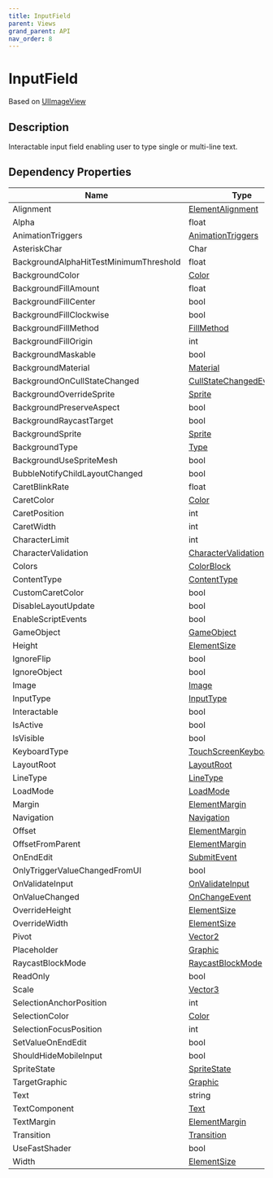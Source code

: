 ```yaml
---
title: InputField
parent: Views
grand_parent: API
nav_order: 8
---
```


# InputField

Based on [UIImageView](UIImageView)

## Description

Interactable input field enabling user to type single or multi-line text.

## Dependency Properties

| Name | Type | Description |
| --- | --- | --- |
| Alignment | [ElementAlignment](Api/Types/ElementAlignment) |  |
| Alpha | float |  |
| AnimationTriggers | [AnimationTriggers](http://docs.unity3d.com/ScriptReference/AnimationTriggers.html) |  |
| AsteriskChar | Char |  |
| BackgroundAlphaHitTestMinimumThreshold | float |  |
| BackgroundColor | [Color](http://docs.unity3d.com/ScriptReference/Color.html) |  |
| BackgroundFillAmount | float |  |
| BackgroundFillCenter | bool |  |
| BackgroundFillClockwise | bool |  |
| BackgroundFillMethod | [FillMethod](http://docs.unity3d.com/ScriptReference/FillMethod.html) |  |
| BackgroundFillOrigin | int |  |
| BackgroundMaskable | bool |  |
| BackgroundMaterial | [Material](http://docs.unity3d.com/ScriptReference/Material.html) |  |
| BackgroundOnCullStateChanged | [CullStateChangedEvent](http://docs.unity3d.com/ScriptReference/CullStateChangedEvent.html) |  |
| BackgroundOverrideSprite | [Sprite](http://docs.unity3d.com/ScriptReference/Sprite.html) |  |
| BackgroundPreserveAspect | bool |  |
| BackgroundRaycastTarget | bool |  |
| BackgroundSprite | [Sprite](http://docs.unity3d.com/ScriptReference/Sprite.html) |  |
| BackgroundType | [Type](http://docs.unity3d.com/ScriptReference/Type.html) |  |
| BackgroundUseSpriteMesh | bool |  |
| BubbleNotifyChildLayoutChanged | bool |  |
| CaretBlinkRate | float |  |
| CaretColor | [Color](http://docs.unity3d.com/ScriptReference/Color.html) |  |
| CaretPosition | int |  |
| CaretWidth | int |  |
| CharacterLimit | int |  |
| CharacterValidation | [CharacterValidation](http://docs.unity3d.com/ScriptReference/CharacterValidation.html) |  |
| Colors | [ColorBlock](http://docs.unity3d.com/ScriptReference/ColorBlock.html) |  |
| ContentType | [ContentType](http://docs.unity3d.com/ScriptReference/ContentType.html) |  |
| CustomCaretColor | bool |  |
| DisableLayoutUpdate | bool |  |
| EnableScriptEvents | bool |  |
| GameObject | [GameObject](http://docs.unity3d.com/ScriptReference/GameObject.html) |  |
| Height | [ElementSize](Api/Types/ElementSize) |  |
| IgnoreFlip | bool |  |
| IgnoreObject | bool |  |
| Image | [Image](Api/Views/Image) |  |
| InputType | [InputType](http://docs.unity3d.com/ScriptReference/InputType.html) |  |
| Interactable | bool |  |
| IsActive | bool |  |
| IsVisible | bool |  |
| KeyboardType | [TouchScreenKeyboardType](http://docs.unity3d.com/ScriptReference/TouchScreenKeyboardType.html) |  |
| LayoutRoot | [LayoutRoot](Api/Views/LayoutRoot) |  |
| LineType | [LineType](http://docs.unity3d.com/ScriptReference/LineType.html) |  |
| LoadMode | [LoadMode](Api/Types/LoadMode) |  |
| Margin | [ElementMargin](Api/Types/ElementMargin) |  |
| Navigation | [Navigation](http://docs.unity3d.com/ScriptReference/Navigation.html) |  |
| Offset | [ElementMargin](Api/Types/ElementMargin) |  |
| OffsetFromParent | [ElementMargin](Api/Types/ElementMargin) |  |
| OnEndEdit | [SubmitEvent](http://docs.unity3d.com/ScriptReference/SubmitEvent.html) |  |
| OnlyTriggerValueChangedFromUI | bool |  |
| OnValidateInput | [OnValidateInput](http://docs.unity3d.com/ScriptReference/OnValidateInput.html) |  |
| OnValueChanged | [OnChangeEvent](http://docs.unity3d.com/ScriptReference/OnChangeEvent.html) |  |
| OverrideHeight | [ElementSize](Api/Types/ElementSize) |  |
| OverrideWidth | [ElementSize](Api/Types/ElementSize) |  |
| Pivot | [Vector2](http://docs.unity3d.com/ScriptReference/Vector2.html) |  |
| Placeholder | [Graphic](http://docs.unity3d.com/ScriptReference/Graphic.html) |  |
| RaycastBlockMode | [RaycastBlockMode](Api/Types/RaycastBlockMode) |  |
| ReadOnly | bool |  |
| Scale | [Vector3](http://docs.unity3d.com/ScriptReference/Vector3.html) |  |
| SelectionAnchorPosition | int |  |
| SelectionColor | [Color](http://docs.unity3d.com/ScriptReference/Color.html) |  |
| SelectionFocusPosition | int |  |
| SetValueOnEndEdit | bool |  |
| ShouldHideMobileInput | bool |  |
| SpriteState | [SpriteState](http://docs.unity3d.com/ScriptReference/SpriteState.html) |  |
| TargetGraphic | [Graphic](http://docs.unity3d.com/ScriptReference/Graphic.html) |  |
| Text | string |  |
| TextComponent | [Text](http://docs.unity3d.com/ScriptReference/Text.html) |  |
| TextMargin | [ElementMargin](Api/Types/ElementMargin) |  |
| Transition | [Transition](http://docs.unity3d.com/ScriptReference/Transition.html) |  |
| UseFastShader | bool |  |
| Width | [ElementSize](Api/Types/ElementSize) |  |
